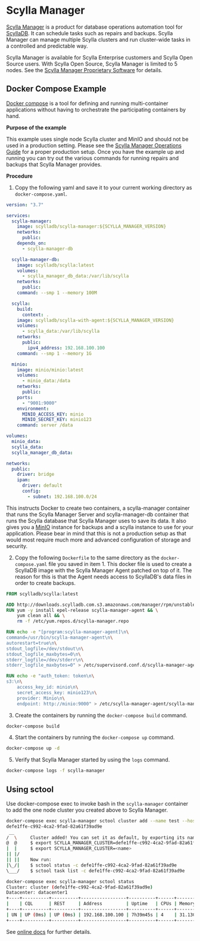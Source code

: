 # Scylla Manager

[Scylla Manager](https://docs.scylladb.com/operating-scylla/manager/) is a product for database operations automation tool for [ScyllaDB](https://www.scylladb.com/).
It can schedule tasks such as repairs and backups. Scylla Manager can manage multiple Scylla clusters and run cluster-wide tasks in a controlled and predictable way.

Scylla Manager is available for Scylla Enterprise customers and Scylla Open Source users.
With Scylla Open Source, Scylla Manager is limited to 5 nodes.
See the [Scylla Manager Proprietary Software](https://www.scylladb.com/scylla-manager-software-license-agreement) for details.

## Docker Compose Example
[Docker compose](https://docs.docker.com/compose/) is a tool for defining and running multi-container applications without having to orchestrate the participating containers by hand.

__Purpose of the example__

This example uses single node Scylla cluster and MinIO and should not be used in a production setting.
Please see the [Scylla Manager Operations Guide](https://docs.scylladb.com/operating-scylla/manager/) for a proper production setup.
Once you have the example up and running you can try out the various commands for running repairs and backups that Scylla Manager provides.

__Procedure__

1. Copy the following yaml and save it to your current working directory as `docker-compose.yaml`.

```yaml
version: "3.7"

services:
  scylla-manager:
    image: scylladb/scylla-manager:${SCYLLA_MANAGER_VERSION}
    networks:
      public:
    depends_on:
      - scylla-manager-db

  scylla-manager-db:
    image: scylladb/scylla:latest
    volumes:
      - scylla_manager_db_data:/var/lib/scylla
    networks:
      public:
    command: --smp 1 --memory 100M

  scylla:
    build:
      context: .
    image: scylladb/scylla-with-agent:${SCYLLA_MANAGER_VERSION}
    volumes:
      - scylla_data:/var/lib/scylla
    networks:
      public:
        ipv4_address: 192.168.100.100
    command: --smp 1 --memory 1G

  minio:
    image: minio/minio:latest
    volumes:
      - minio_data:/data
    networks:
      public:
    ports:
      - "9001:9000"
    environment:
      MINIO_ACCESS_KEY: minio
      MINIO_SECRET_KEY: minio123
    command: server /data

volumes:
  minio_data:
  scylla_data:
  scylla_manager_db_data:

networks:
  public:
    driver: bridge
    ipam:
      driver: default
      config:
        - subnet: 192.168.100.0/24
```

This instructs Docker to create two containers, a scylla-manager container that runs the Scylla Manager Server and scylla-manager-db container that runs the Scylla database that Scylla Manager uses to save its data.
It also gives you a [MinIO](https://min.io/) instance for backups and a scylla instance to use for your application.
Please bear in mind that this is not a production setup as that would most require much more and advanced configuration of storage and security.

2. Copy the following `Dockerfile` to the same directory as the `docker-compose.yaml` file you saved in item 1.
This docker file is used to create a ScyllaDB image with the Scylla Manager Agent patched on top of it.
The reason for this is that the Agent needs access to ScyllaDB's data files in order to create backups.

```Dockerfile
FROM scylladb/scylla:latest

ADD http://downloads.scylladb.com.s3.amazonaws.com/manager/rpm/unstable/centos/master/latest/scylla-manager.repo /etc/yum.repos.d/
RUN yum -y install epel-release scylla-manager-agent && \
    yum clean all && \
    rm -f /etc/yum.repos.d/scylla-manager.repo

RUN echo -e "[program:scylla-manager-agent]\n\
command=/usr/bin/scylla-manager-agent\n\
autorestart=true\n\
stdout_logfile=/dev/stdout\n\
stdout_logfile_maxbytes=0\n\
stderr_logfile=/dev/stderr\n\
stderr_logfile_maxbytes=0" > /etc/supervisord.conf.d/scylla-manager-agent.conf

RUN echo -e "auth_token: token\n\
s3:\n\
    access_key_id: minio\n\
    secret_access_key: minio123\n\
    provider: Minio\n\
    endpoint: http://minio:9000" > /etc/scylla-manager-agent/scylla-manager-agent.yaml

```

3. Create the containers by running the `docker-compose build` command.

```bash
docker-compose build
```

4. Start the containers by running the `docker-compose up` command.

```bash
docker-compose up -d
```

5. Verify that Scylla Manager started by using the `logs` command.

```bash
docker-compose logs -f scylla-manager
```

## Using sctool

Use docker-compose exec to invoke bash in the `scylla-manager` container to add the one node cluster you created above to Scylla Manager.

```bash
docker-compose exec scylla-manager sctool cluster add --name test --host=scylla --auth-token=token
defe1ffe-c992-4ca2-9fad-82a61f39ad9e
 __
/  \     Cluster added! You can set it as default, by exporting its name or ID as env variable:
@  @     $ export SCYLLA_MANAGER_CLUSTER=defe1ffe-c992-4ca2-9fad-82a61f39ad9e
|  |     $ export SCYLLA_MANAGER_CLUSTER=<name>
|| |/
|| ||    Now run:
|\_/|    $ sctool status -c defe1ffe-c992-4ca2-9fad-82a61f39ad9e
\___/    $ sctool task list -c defe1ffe-c992-4ca2-9fad-82a61f39ad9e
```

```bash
docker-compose exec scylla-manager sctool status
Cluster: cluster (defe1ffe-c992-4ca2-9fad-82a61f39ad9e)
Datacenter: datacenter1
+----+----------+----------+-----------------+----------+------+----------+--------+-----------------------------+--------------------------------------+
|    | CQL      | REST     | Address         | Uptime   | CPUs | Memory   | Scylla | Agent                       | Host ID                              |
+----+----------+----------+-----------------+----------+------+----------+--------+-----------------------------+--------------------------------------+
| UN | UP (0ms) | UP (0ms) | 192.168.100.100 | 7h39m45s | 4    | 31.13GiB | 4.2.1  | 666.dev-0.20201230.d4b270c9 | 1987c401-9609-4d92-b8ef-25cfe81b101a |
+----+----------+----------+-----------------+----------+------+----------+--------+-----------------------------+--------------------------------------+
```

See [online docs](https://manager.docs.scylladb.com/) for further details.
